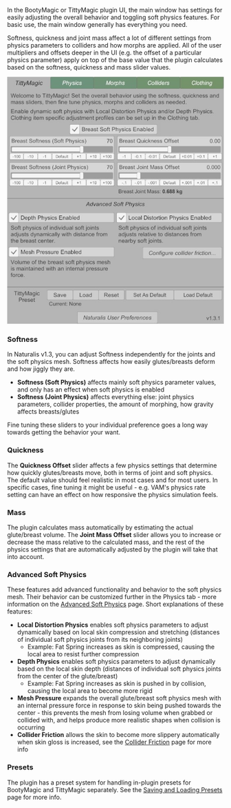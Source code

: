 In the BootyMagic or TittyMagic plugin UI, the main window has settings for easily adjusting the overall behavior and toggling soft physics features. For basic use, the main window generally has everything you need.

Softness, quickness and joint mass affect a lot of different settings from physics parameters to colliders and how morphs are applied. All of the user multipliers and offsets deeper in the UI (e.g. the offset of a particular physics parameter) apply on top of the base value that the plugin calculates based on the softness, quickness and mass slider values.

![UI_main_tittymagic.jpg](/assets/screens/naturalis/v1_3/UI_main_tittymagic.jpg)

### Softness

In Naturalis v1.3, you can adjust Softness independently for the joints and the soft physics mesh. Softness affects how easily glutes/breasts deform and how jiggly they are.

- **Softness (Soft Physics)** affects mainly soft physics parameter values, and only has an effect when soft physics is enabled
- **Softness (Joint Physics)** affects everything else: joint physics parameters, collider properties, the amount of morphing, how gravity affects breasts/glutes

Fine tuning these sliders to your individual preference goes a long way towards getting the behavior your want.

### Quickness

The **Quickness Offset** slider affects a few physics settings that determine how quickly glutes/breasts move, both in terms of joint and soft physics. The default value should feel realistic in most cases and for most users. In specific cases, fine tuning it might be useful - e.g. VAM's physics rate setting can have an effect on how responsive the physics simulation feels.

### Mass

The plugin calculates mass automatically by estimating the actual glute/breast volume. The **Joint Mass Offset** slider allows you to increase or decrease the mass relative to the calculated mass, and the rest of the physics settings that are automatically adjusted by the plugin will take that into account.

### Advanced Soft Physics

These features add advanced functionality and behavior to the soft physics mesh. Their behavior can be customized further in the Physics tab - more information on the [Advanced Soft Physics](./advanced_soft_physics/) page. Short explanations of these features:

- **Local Distortion Physics** enables soft physics parameters to adjust dynamically based on local skin compression and stretching (distances of individual soft physics joints from its neighboring joints)
  - Example: Fat Spring increases as skin is compressed, causing the local area to resist further compression
- **Depth Physics** enables soft physics parameters to adjust dynamically based on the local skin depth (distances of individual soft physics joints from the center of the glute/breast)
  - Example: Fat Spring increases as skin is pushed in by collision, causing the local area to become more rigid
- **Mesh Pressure** expands the overall glute/breast soft physics mesh with an internal pressure force in response to skin being pushed towards the center - this prevents the mesh from losing volume when grabbed or collided with, and helps produce more realistic shapes when collision is occurring
- **Collider Friction** allows the skin to become more slippery automatically when skin gloss is increased, see the [Collider Friction](./collider_friction/) page for more info

### Presets

The plugin has a preset system for handling in-plugin presets for BootyMagic and TittyMagic separately. See the [Saving and Loading Presets](./saving_and_loading_presets/) page for more info.
